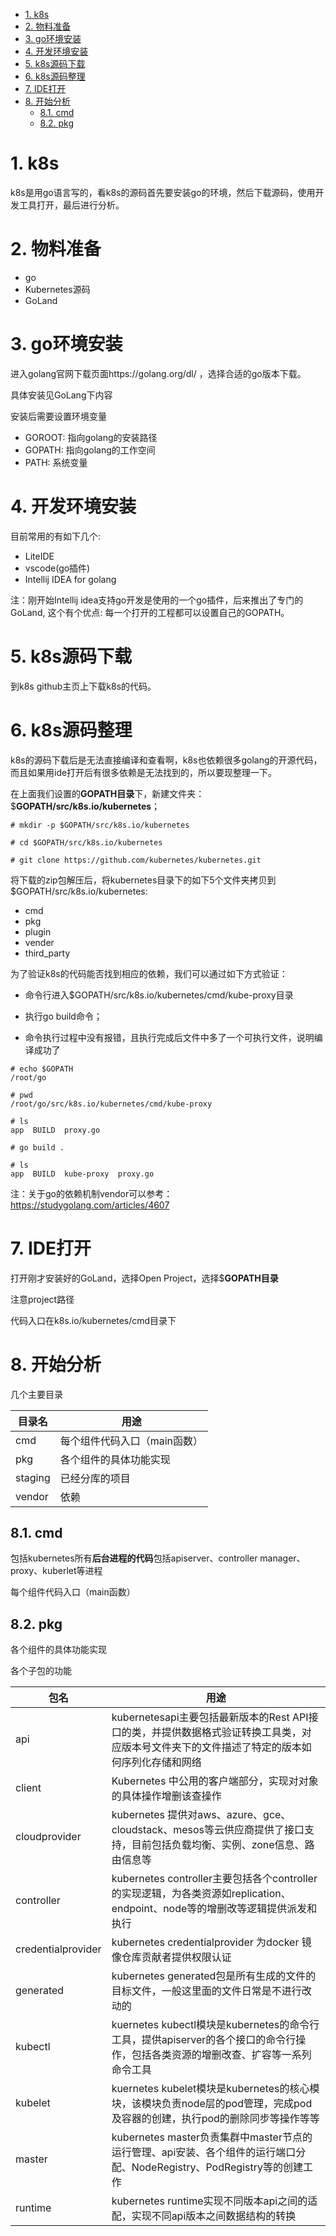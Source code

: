 
<!-- @import "[TOC]" {cmd="toc" depthFrom=1 depthTo=6 orderedList=false} -->

<!-- code_chunk_output -->

- [1. k8s](#1-k8s)
- [2. 物料准备](#2-物料准备)
- [3. go环境安装](#3-go环境安装)
- [4. 开发环境安装](#4-开发环境安装)
- [5. k8s源码下载](#5-k8s源码下载)
- [6. k8s源码整理](#6-k8s源码整理)
- [7. IDE打开](#7-ide打开)
- [8. 开始分析](#8-开始分析)
  - [8.1. cmd](#81-cmd)
  - [8.2. pkg](#82-pkg)

<!-- /code_chunk_output -->

# 1. k8s

k8s是用go语言写的，看k8s的源码首先要安装go的环境，然后下载源码，使用开发工具打开，最后进行分析。

# 2. 物料准备

- go
- Kubernetes源码
- GoLand

# 3. go环境安装

进入golang官网下载页面https://golang.org/dl/ ，选择合适的go版本下载。

具体安装见GoLang下内容

安装后需要设置环境变量

* GOROOT: 指向golang的安装路径
* GOPATH: 指向golang的工作空间
* PATH: 系统变量

# 4. 开发环境安装

目前常用的有如下几个:

* LiteIDE
* vscode(go插件)
* Intellij IDEA for golang

注：刚开始Intellij idea支持go开发是使用的一个go插件，后来推出了专门的GoLand, 这个有个优点: 每一个打开的工程都可以设置自己的GOPATH。

# 5. k8s源码下载

到k8s github主页上下载k8s的代码。

# 6. k8s源码整理

k8s的源码下载后是无法直接编译和查看啊，k8s也依赖很多golang的开源代码，而且如果用ide打开后有很多依赖是无法找到的，所以要现整理一下。

在上面我们设置的**GOPATH目录**下，新建文件夹：\$**GOPATH/src/k8s.io/kubernetes**；

```
# mkdir -p $GOPATH/src/k8s.io/kubernetes

# cd $GOPATH/src/k8s.io/kubernetes

# git clone https://github.com/kubernetes/kubernetes.git
```

将下载的zip包解压后，将kubernetes目录下的如下5个文件夹拷贝到$GOPATH/src/k8s.io/kubernetes:

* cmd
* pkg
* plugin
* vender
* third\_party

为了验证k8s的代码能否找到相应的依赖，我们可以通过如下方式验证：

* 命令行进入$GOPATH/src/k8s.io/kubernetes/cmd/kube\-proxy目录

* 执行go build命令；

* 命令执行过程中没有报错，且执行完成后文件中多了一个可执行文件，说明编译成功了

```
# echo $GOPATH
/root/go

# pwd
/root/go/src/k8s.io/kubernetes/cmd/kube-proxy

# ls
app  BUILD  proxy.go

# go build .

# ls
app  BUILD  kube-proxy  proxy.go
```

注：关于go的依赖机制vendor可以参考：https://studygolang.com/articles/4607

# 7. IDE打开

打开刚才安装好的GoLand，选择Open Project，选择$**GOPATH目录**

注意project路径

代码入口在k8s.io/kubernetes/cmd目录下

# 8. 开始分析

几个主要目录

目录名 | 用途
----|---
cmd | 每个组件代码入口（main函数）
pkg | 各个组件的具体功能实现
staging | 已经分库的项目
vendor | 依赖

## 8.1. cmd

包括kubernetes所有**后台进程的代码**包括apiserver、controller manager、proxy、kuberlet等进程

每个组件代码入口（main函数）

## 8.2. pkg

各个组件的具体功能实现

各个子包的功能

包名 | 用途
---|---
api | kubernetesapi主要包括最新版本的Rest API接口的类，并提供数据格式验证转换工具类，对应版本号文件夹下的文件描述了特定的版本如何序列化存储和网络
client | Kubernetes 中公用的客户端部分，实现对对象的具体操作增删该查操作
cloudprovider | kubernetes 提供对aws、azure、gce、cloudstack、mesos等云供应商提供了接口支持，目前包括负载均衡、实例、zone信息、路由信息等
controller | kubernetes controller主要包括各个controller的实现逻辑，为各类资源如replication、endpoint、node等的增删改等逻辑提供派发和执行
credentialprovider | kubernetes credentialprovider 为docker 镜像仓库贡献者提供权限认证
generated | kubernetes generated包是所有生成的文件的目标文件，一般这里面的文件日常是不进行改动的
kubectl | kuernetes kubectl模块是kubernetes的命令行工具，提供apiserver的各个接口的命令行操作，包括各类资源的增删改查、扩容等一系列命令工具
kubelet | kuernetes kubelet模块是kubernetes的核心模块，该模块负责node层的pod管理，完成pod及容器的创建，执行pod的删除同步等操作等等
master | kubernetes master负责集群中master节点的运行管理、api安装、各个组件的运行端口分配、NodeRegistry、PodRegistry等的创建工作
runtime | kubernetes runtime实现不同版本api之间的适配，实现不同api版本之间数据结构的转换


